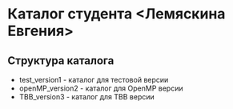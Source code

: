﻿# Каталог студента <Лемяскина Евгения>
## Структура каталога	
- test_version1 - каталог для тестовой версии
- openMP_version2 - каталог для OpenMP версии
- TBB_version3 - каталог для TBB версии
